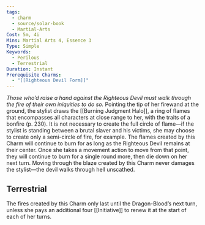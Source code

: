 ```yaml
---
tags:
  - charm
  - source/solar-book
  - Martial-Arts
Cost: 5m, 4i
Mins: Martial Arts 4, Essence 3
Type: Simple
Keywords:
  - Perilous
  - Terrestrial
Duration: Instant
Prerequisite Charms:
  - "[[Righteous Devil Form]]"
---
```

*Those who’d raise a hand against the Righteous Devil must walk through the fire of their own iniquities to do so.* 
Pointing the tip of her firewand at the ground, the stylist draws the [[Burning Judgment Halo]], a ring of flames that encompasses all characters at close range to her, with the traits of a bonfire (p. 230). It is not necessary to create the full circle of flame—if the stylist is standing between a brutal slaver and his victims, she may choose to create only a semi-circle of fire, for example. The flames created by this Charm will continue to burn for as long as the Righteous Devil remains at their center. Once she takes a movement action to move from that point, they will continue to burn for a single round more, then die down on her next turn. Moving through the blaze created by this Charm never damages the stylist—the devil walks through hell unscathed. 
## Terrestrial
The fires created by this Charm only last until the Dragon-Blood’s next turn, unless she pays an additional four [[Initiative]] to renew it at the start of each of her turns.